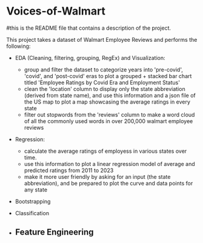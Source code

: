 # Voices-of-Walmart

#this is the README file that contains a description of the project.

This project takes a dataset of Walmart Employee Reviews and performs the following:
- EDA (Cleaning, filtering, grouping, RegEx) and Visualization:
    - group and filter the dataset to categorize years into 'pre-covid', 'covid', and 'post-covid' eras to plot a grouped + stacked bar chart titled 'Employee Ratings by Covid Era and Employment Status'
    - clean the 'location' column to display only the state abbreviation (derived from state name), and use this information and a json file of the US map to plot a map showcasing the average ratings in every state
    - filter out stopwords from the 'reviews' column to make a word cloud of all the commonly used words in over 200,000 walmart employee reviews
- Regression:
    - calculate the average ratings of employess in various states over time.
    - use this information to plot a linear regression model of average and predicted ratings from 2011 to 2023
    - make it more user friendly by asking for an input (the state abbreviation), and be prepared to plot the curve and data points for any state
- Bootstrapping
- Classification
     
- Feature Engineering 
    - 